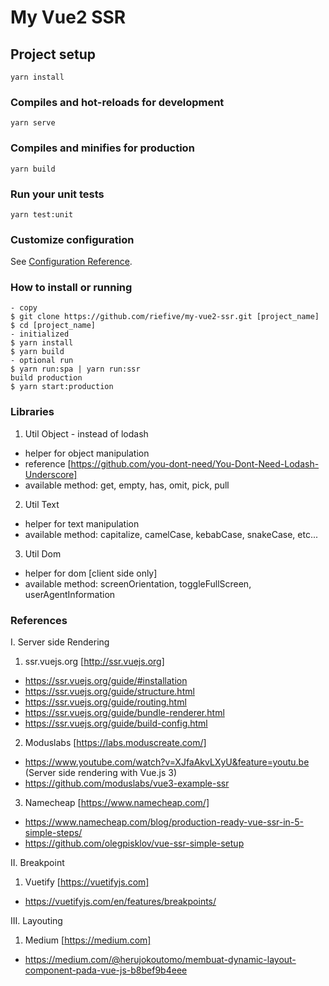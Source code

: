 # My Vue2 SSR

## Project setup
```
yarn install
```

### Compiles and hot-reloads for development
```
yarn serve
```

### Compiles and minifies for production
```
yarn build
```

### Run your unit tests
```
yarn test:unit
```

### Customize configuration
See [Configuration Reference](https://cli.vuejs.org/config/).

### How to install or running
```
- copy
$ git clone https://github.com/riefive/my-vue2-ssr.git [project_name]
$ cd [project_name]
- initialized
$ yarn install 
$ yarn build
- optional run
$ yarn run:spa | yarn run:ssr
build production 
$ yarn start:production
```

### Libraries
1. Util Object - instead of lodash
- helper for object manipulation
- reference [https://github.com/you-dont-need/You-Dont-Need-Lodash-Underscore]
- available method: get, empty, has, omit, pick, pull
2. Util Text
- helper for text manipulation
- available method: capitalize, camelCase, kebabCase, snakeCase, etc...
3. Util Dom
- helper for dom [client side only]
- available method: screenOrientation, toggleFullScreen, userAgentInformation

### References
I. Server side Rendering
1. ssr.vuejs.org [http://ssr.vuejs.org]
- https://ssr.vuejs.org/guide/#installation
- https://ssr.vuejs.org/guide/structure.html
- https://ssr.vuejs.org/guide/routing.html
- https://ssr.vuejs.org/guide/bundle-renderer.html
- https://ssr.vuejs.org/guide/build-config.html
2. Moduslabs [https://labs.moduscreate.com/]
- https://www.youtube.com/watch?v=XJfaAkvLXyU&feature=youtu.be (Server side rendering with Vue.js 3)
- https://github.com/moduslabs/vue3-example-ssr
3. Namecheap [https://www.namecheap.com/]
- https://www.namecheap.com/blog/production-ready-vue-ssr-in-5-simple-steps/
- https://github.com/olegpisklov/vue-ssr-simple-setup

II. Breakpoint
1. Vuetify [https://vuetifyjs.com]
- https://vuetifyjs.com/en/features/breakpoints/

III. Layouting
1. Medium [https://medium.com]
- https://medium.com/@herujokoutomo/membuat-dynamic-layout-component-pada-vue-js-b8bef9b4eee